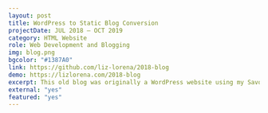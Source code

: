 ```yaml
---
layout: post
title: WordPress to Static Blog Conversion
projectDate: JUL 2018 – OCT 2019
category: HTML Website
role: Web Development and Blogging
img: blog.png 
bgcolor: "#1387A0"
link: https://github.com/liz-lorena/2018-blog
demo: https://lizlorena.com/2018-blog
excerpt: This old blog was originally a WordPress website using my Savona child theme, but I recreated it as a static Jekyll blog with a few modifications. I am planning on remaking this blog in 2022.
external: "yes"
featured: "yes"
---
```

